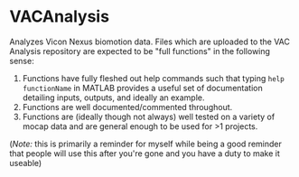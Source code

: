 # VACAnalysis
Analyzes Vicon Nexus biomotion data. 
Files which are uploaded to the VAC Analysis repository are expected to be "full functions" in the following sense:
1. Functions have fully fleshed out help commands such that typing ```help functionName``` in MATLAB provides a useful set of documentation detailing inputs, outputs, and ideally an example. 
2. Functions are well documented/commented throughout. 
3. Functions are (ideally though not always) well tested on a variety of mocap data and are general enough to be used for >1 projects. 

(*Note:* this is primarily a reminder for myself while being a good reminder that people will use this after you're gone and you have a duty to make it useable)
